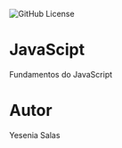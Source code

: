 ![GitHub License](https://img.shields.io/github/license/Yessalas/JS)



# JavaScipt
Fundamentos do JavaScript
# Autor
Yesenia Salas
